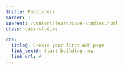 ```yaml
---
$title: Publishers
$order: 1
$parent: /content/learn/case-studies.html
class: case-studies

cta:
  title@: Create your first AMP page
  link_text@: Start building now
  link_url: #
---
```

